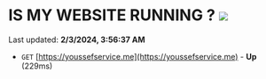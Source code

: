 # IS MY WEBSITE RUNNING ? [![](https://img.shields.io/static/v1?label=Sponsor&message=%E2%9D%A4&logo=GitHub&color=%23fe8e86)](https://github.com/sponsors/<username>)

Last updated: **2/3/2024, 3:56:37 AM**

- `GET` [https://youssefservice.me](https://youssefservice.me) - **Up** (229ms)
